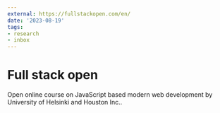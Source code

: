 ```yaml
---
external: https://fullstackopen.com/en/
date: '2023-08-19'
tags:
- research
- inbox
---
```


# Full stack open

Open online course on JavaScript based modern web development by University of Helsinki and Houston Inc..
